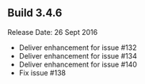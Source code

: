 Build 3.4.6
-----------
Release Date: 26 Sept 2016

* Deliver enhancement for issue #132
* Deliver enhancement for issue #134
* Deliver enhancement for issue #140
* Fix issue #138